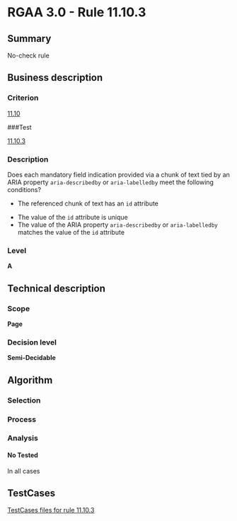 # RGAA 3.0 -  Rule 11.10.3

## Summary

No-check rule

## Business description

### Criterion

[11.10](http://disic.github.io/rgaa_referentiel_en/RGAA3.0_Criteria_English_version_v1.html#crit-11-10)

###Test

[11.10.3](http://disic.github.io/rgaa_referentiel_en/RGAA3.0_Criteria_English_version_v1.html#test-11-10-3)

### Description
Does each mandatory field indication provided
    via a chunk of text tied by an ARIA property
    <code>aria-describedby</code> or <code>aria-labelledby</code> meet the following
    conditions?
    <ul><li> The referenced chunk of
   text has an <code>id</code> attribute</li>
  <li> The value of the <code>id</code> attribute is unique</li>
  <li> The value of the ARIA
   property <code>aria-describedby</code> or <code>aria-labelledby</code> matches
   the value of the <code>id</code> attribute
  </li>
    </ul> 


### Level

**A**

## Technical description

### Scope

**Page**

### Decision level

**Semi-Decidable**

## Algorithm

### Selection

### Process

### Analysis

#### No Tested 

In all cases




##  TestCases 

[TestCases files for rule 11.10.3](https://github.com/Asqatasun/Asqatasun/tree/master/rules/rules-rgaa3.0/src/test/resources/testcases/rgaa30/Rgaa30Rule111003/) 



